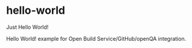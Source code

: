 # hello-world
Just Hello World!

Hello World! example for Open Build Service/GitHub/openQA integration.
